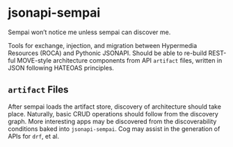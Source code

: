 # jsonapi-sempai

Sempai won’t notice me unless sempai can discover me.

Tools for exchange, injection, and migration between Hypermedia Resources 
(ROCA) and Pythonic JSONAPI. Should be able to re-build REST-ful MOVE-style 
architecture components from API `artifact` files, written in JSON following 
HATEOAS principles.

## `artifact` Files

After sempai loads the artifact store, discovery of architecture should take 
place. Naturally, basic CRUD operations should follow from the discovery 
graph. More interesting apps may be discovered from the discoverability 
conditions baked into `jsonapi-sempai`. Cog may assist in the generation 
of APIs for `drf`, et al.
